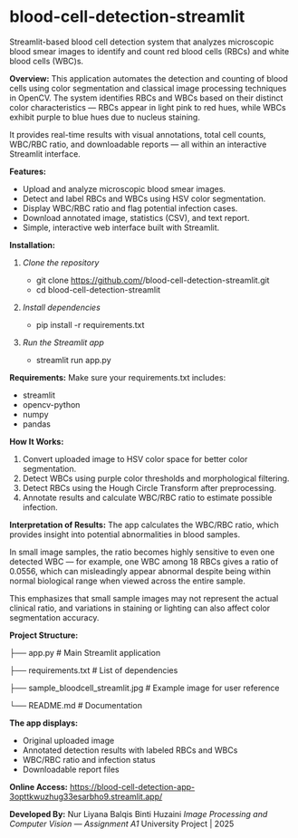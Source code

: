 # blood-cell-detection-streamlit
Streamlit-based blood cell detection system that analyzes microscopic blood smear images to identify and count red blood cells (RBCs) and white blood cells (WBC)s.

**Overview:**
This application automates the detection and counting of blood cells using color segmentation and classical image processing techniques in OpenCV.
The system identifies RBCs and WBCs based on their distinct color characteristics — RBCs appear in light pink to red hues, while WBCs exhibit purple to blue hues due to nucleus staining.

It provides real-time results with visual annotations, total cell counts, WBC/RBC ratio, and downloadable reports — all within an interactive Streamlit interface.

**Features:**
- Upload and analyze microscopic blood smear images.
- Detect and label RBCs and WBCs using HSV color segmentation.
- Display WBC/RBC ratio and flag potential infection cases.
- Download annotated image, statistics (CSV), and text report.
- Simple, interactive web interface built with Streamlit.

**Installation:**
1. *Clone the repository*
   - git clone https://github.com/<your-username>/blood-cell-detection-streamlit.git
   - cd blood-cell-detection-streamlit

2. *Install dependencies*
   - pip install -r requirements.txt

3. *Run the Streamlit app*
   - streamlit run app.py

**Requirements:**
Make sure your requirements.txt includes:
- streamlit
- opencv-python
- numpy
- pandas

**How It Works:**
1. Convert uploaded image to HSV color space for better color segmentation.
2. Detect WBCs using purple color thresholds and morphological filtering.
3. Detect RBCs using the Hough Circle Transform after preprocessing.
4. Annotate results and calculate WBC/RBC ratio to estimate possible infection.

**Interpretation of Results:**
The app calculates the WBC/RBC ratio, which provides insight into potential abnormalities in blood samples.

In small image samples, the ratio becomes highly sensitive to even one detected WBC — for example, one WBC among 18 RBCs gives a ratio of 0.0556, which can misleadingly appear abnormal despite being within normal biological range when viewed across the entire sample.

This emphasizes that small sample images may not represent the actual clinical ratio, and variations in staining or lighting can also affect color segmentation accuracy.

**Project Structure:**

├── app.py                           # Main Streamlit application

├── requirements.txt                 # List of dependencies

├── sample_bloodcell_streamlit.jpg   # Example image for user reference

└── README.md                        # Documentation

**The app displays:**
- Original uploaded image
- Annotated detection results with labeled RBCs and WBCs
- WBC/RBC ratio and infection status
- Downloadable report files

**Online Access:**
https://blood-cell-detection-app-3opttkwuzhug33esarbho9.streamlit.app/

**Developed By:**
Nur Liyana Balqis Binti Huzaini
*Image Processing and Computer Vision — Assignment A1*
University Project | 2025

   

